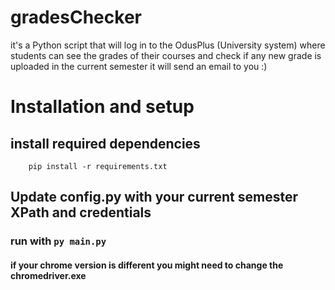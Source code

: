# gradesChecker
it's a Python script that will log in to the OdusPlus (University system) where students can see the grades of their courses and check if any new grade is uploaded in the current semester it will send an email to you :)

# Installation and setup
## install required dependencies
```
    pip install -r requirements.txt
```
## Update config.py with your current semester XPath and credentials
### run with ``` py main.py ```
#### if your chrome version is different you might need to change the chromedriver.exe
